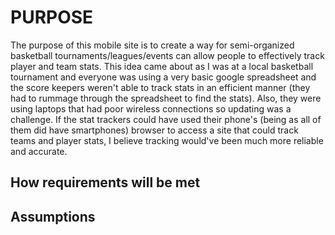 PURPOSE
=======
The purpose of this mobile site is to create a way for semi-organized basketball tournaments/leagues/events can allow people to effectively track player and team stats. This idea came about as I was at a local basketball tournament and everyone was using a very basic google spreadsheet and the score keepers weren't able to track stats in an efficient manner (they had to rummage through the spreadsheet to find the stats). Also, they were using laptops that had poor wireless connections so updating was a challenge. If the stat trackers could have used their phone's (being as all of them did have smartphones) browser to access a site that could track teams and player stats, I believe tracking would've been much more reliable and accurate.

How requirements will be met
-----------------------------



Assumptions
-----------

